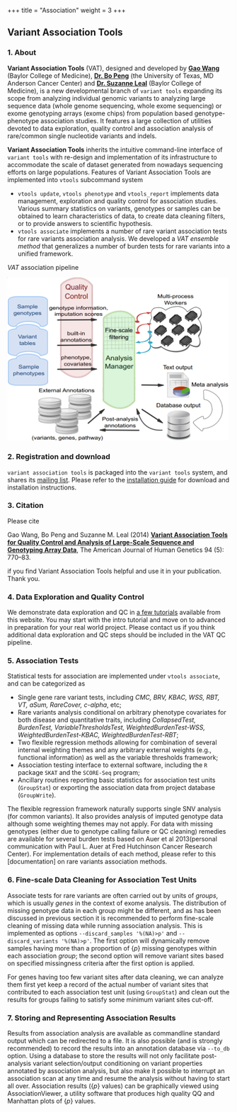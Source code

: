 +++
title = "Association"
weight = 3
+++



## Variant Association Tools 



### 1. About

**Variant Association Tools** (VAT), designed and developed by [**Gao Wang**][1] (Baylor College of Medicine), [**Dr. Bo Peng**][2] (the University of Texas, MD Anderson Cancer Center) and [**Dr. Suzanne Leal**][3] (Baylor College of Medicine), is a new developmental branch of `variant tools` expanding its scope from analyzing individual genomic variants to analyzing large sequence data (whole genome sequencing, whole exome sequencing) or exome genotyping arrays (exome chips) from population based genotype-phenotype association studies. It features a large collection of utilities devoted to data exploration, quality control and association analysis of rare/common single nucleotide variants and indels. 

**Variant Association Tools** inherits the intuitive command-line interface of `variant tools` with re-design and implementation of its infrastructure to accommodate the scale of dataset generated from nowadays sequencing efforts on large populations. Features of Variant Association Tools are implemented into `vtools` subcommand system 



*   `vtools update`, `vtools phenotype` and `vtools_report` implements data management, exploration and quality control for association studies. Various summary statistics on variants, genotypes or samples can be obtained to learn characteristics of data, to create data cleaning filters, or to provide answers to scientific hypothesis. 
*   `vtools associate` implements a number of rare variant association tests for rare variants association analysis. We developed a *VAT ensemble method* that generalizes a number of burden tests for rare variants into a unified framework. 

*VAT* association pipeline 

<img src = "association.png" width = 500>



### 2. Registration and download

`variant association tools` is packaged into the `variant tools` system, and shares its [mailing list][4]. Please refer to the [installation guide][5] for download and installation instructions. 



### 3. Citation

Please cite 



Gao Wang, Bo Peng and Suzanne M. Leal (2014) [**Variant Association Tools for Quality Control and Analysis of Large-Scale Sequence and Genotyping Array Data**][6], The American Journal of Human Genetics 94 (5): 770–83. 

if you find Variant Association Tools helpful and use it in your publication. Thank you. 



### 4. Data Exploration and Quality Control

We demonstrate data exploration and QC in [a few tutorials][7] available from this website. You may start with the intro tutorial and move on to advanced in preparation for your real world project. Please contact us if you think additional data exploration and QC steps should be included in the VAT QC pipeline. 



### 5. Association Tests

Statistical tests for association are implemented under `vtools associate`, and can be categorized as 



*   Single gene rare variant tests, including *CMC, BRV, KBAC, WSS, RBT, VT, aSum, RareCover, c-alpha*, etc; 
*   Rare variants analysis conditional on arbitrary phenotype covariates for both disease and quantitative traits, including *CollapsedTest, BurdenTest, VariableThresholdsTest, WeightedBurdenTest-WSS, WeightedBurdenTest-KBAC, WeightedBurdenTest-RBT*; 
*   Two flexible regression methods allowing for combination of several internal weighting themes and any arbitrary external weights (e.g., functional information) as well as the variable thresholds framework; 
*   Association testing interface to external software, including the `R` package `SKAT` and the `SCORE-Seq` program; 
*   Ancillary routines reporting basic statistics for association test units (`GroupStat`) or exporting the association data from project database (`GroupWrite`). 

The flexible regression framework naturally supports single SNV analysis (for common variants). It also provides analysis of imputed genotype data although some weighting themes may not apply. For data with missing genotypes (either due to genotype calling failure or QC cleaning) remedies are available for several burden tests based on Auer et al 2013(personal communication with Paul L. Auer at Fred Hutchinson Cancer Research Center). For implementation details of each method, please refer to this [documentation] on rare variants association methods. 



### 6. Fine-scale Data Cleaning for Association Test Units

Associate tests for rare variants are often carried out by units of *groups*, which is usually *genes* in the context of exome analysis. The distribution of missing genotype data in each group might be different, and as has been discussed in previous section it is recommended to perform fine-scale cleaning of missing data while running association analysis. This is implemented as options `--discard_samples '%(NA)>p'` and `--discard_variants '%(NA)>p'`. The first option will dynamically remove samples having more than a proportion of {$p$} missing genotypes within each association *group*; the second option will remove variant sites based on specified missingness criteria after the first option is applied. 

For genes having too few variant sites after data cleaning, we can analyze them first yet keep a record of the actual number of variant sites that contributed to each association test unit (using `GroupStat`) and clean out the results for groups failing to satisfy some minimum variant sites cut-off. 



### 7. Storing and Representing Association Results

Results from association analysis are available as commandline standard output which can be redirected to a file. It is also possible (and is strongly recommended) to record the results into an annotation database via `--to_db` option. Using a database to store the results will not only facilitate post-analysis variant selection/output conditioning on variant properties annotated by association analysis, but also make it possible to interrupt an association scan at any time and resume the analysis without having to start all over. Association results ({$p$} values) can be graphically viewed using AssociationViewer, a utility software that produces high quality QQ and Manhattan plots of {$p$} values. 


 [1]: mailto:wangow@gmail.com
 [2]: mailto:bpeng@mdanderson.org
 [3]: http://www.bcm.edu/genetics/?pmid=10939
 [4]: mailto:varianttools-devel@lists.sourceforge.net
 [5]:  /installation/
 [6]: http://dx.doi.org/10.1016/j.ajhg.2014.04.004
 [7]:   /applications/association/qc/